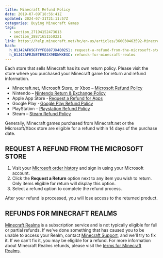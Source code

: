 ```yaml
---
title: Minecraft Refund Policy
date: 2019-07-09T18:56:41Z
updated: 2024-07-31T21:11:57Z
categories: Buying Minecraft Games
tags:
  - section_27194152473613
  - section_28871651550221
link: https://help.minecraft.net/hc/en-us/articles/360030463592-Minecraft-Refund-Policy
hash:
  h_01J42AFK5GTYYFE887JX4Q02S1: request-a-refund-from-the-microsoft-store
  h_01J42AFRJNETE982X9EDWKKEXC: refunds-for-minecraft-realms
---
```


Each store that sells Minecraft has its own return policy. Please visit the store where you purchased your Minecraft game for return and refund information.

- Minecraft.net, Microsoft Store, or Xbox – [Microsoft Refund Policy](https://support.xbox.com/en-US/help/subscriptions-billing/buy-games-apps/refund-orders)
- Nintendo – [Nintendo Return & Exchange Policy](https://www.nintendo.com/us/returns-exchanges/)
- Apple App Store - [Request a Refund for Apps](https://support.apple.com/en-us/118223)
- Google Play - [Google Play Refund Policy](https://support.google.com/googleplay/answer/2479637?visit_id=638572793086233839-3272779573&rd=1)
- PlayStation – [Playstation Refund Policy](https://www.playstation.com/en-us/support/store/ps-store-refund-request/)
- Steam – [Steam Refund Policy](https://store.steampowered.com/steam_refunds)

Generally, Minecraft games purchased from Minecraft.net or the Microsoft/Xbox store are eligible for a refund within 14 days of the purchase date.

## REQUEST A REFUND FROM THE MICROSOFT STORE

1.  Visit your [Microsoft order history](https://account.microsoft.com/billing/orders) and sign in using your Microsoft account.
2.  Click the **Request a Return** option next to any item you wish to return. Only items eligible for return will display this option.
3.  Select a refund option to complete the refund process.

After your refund is processed, you will lose access to the returned product.

## REFUNDS FOR MINECRAFT REALMS

[Minecraft Realms](https://www.minecraft.net/en-us/realms/) is a subscription service and is not typically eligible for full or partial refunds. If we've done something that has caused you to be unable to access your Realm, contact [Minecraft Support](https://aka.ms/Minecraft-Support), and we'll try to fix it. If we can't fix it, you may be eligible for a refund. For more information about Minecraft Realms refunds, please visit the [terms for Minecraft Realms](https://minecraft.net/realms/terms/).
